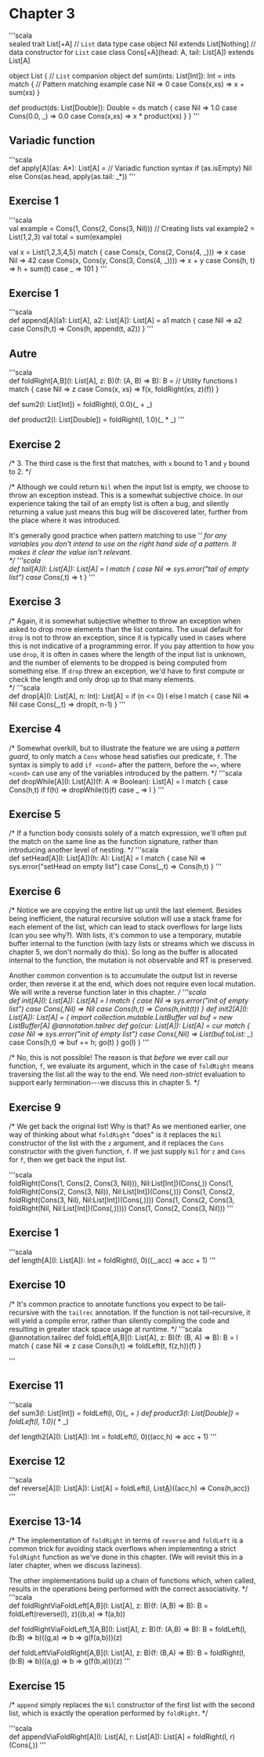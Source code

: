 Chapter 3
============


'''scala  
sealed trait List[+A] // `List` data type
case object Nil extends List[Nothing] // data constructor for `List`
case class Cons[+A](head: A, tail: List[A]) extends List[A]

object List { // `List` companion object
  def sum(ints: List[Int]): Int = ints match { // Pattern matching example
    case Nil => 0
    case Cons(x,xs) => x + sum(xs)
  } 
  
  def product(ds: List[Double]): Double = ds match {
    case Nil => 1.0
    case Cons(0.0, _) => 0.0
    case Cons(x,xs) => x * product(xs)
  }
}
'''
  
Variadic function
------------------
'''scala  
def apply[A](as: A*): List[A] = // Variadic function syntax
  if (as.isEmpty) Nil
  else Cons(as.head, apply(as.tail: _*))
'''

Exercise 1
-------------
'''scala  
val example = Cons(1, Cons(2, Cons(3, Nil))) // Creating lists
val example2 = List(1,2,3)
val total = sum(example)

val x = List(1,2,3,4,5) match {
  case Cons(x, Cons(2, Cons(4, _))) => x
  case Nil => 42 
  case Cons(x, Cons(y, Cons(3, Cons(4, _)))) => x + y
  case Cons(h, t) => h + sum(t)
  case _ => 101 
}
'''

Exercise 1
-------------
'''scala  
def append[A](a1: List[A], a2: List[A]): List[A] =
  a1 match {
    case Nil => a2
    case Cons(h,t) => Cons(h, append(t, a2))
}
'''

Autre
-------------
'''scala  
def foldRight[A,B](l: List[A], z: B)(f: (A, B) => B): B = // Utility functions
  l match {
    case Nil => z
    case Cons(x, xs) => f(x, foldRight(xs, z)(f))
  }

def sum2(l: List[Int]) = 
  foldRight(l, 0.0)(_ + _)

def product2(l: List[Double]) = 
  foldRight(l, 1.0)(_ * _)
'''


Exercise 2
-------------
  /* 
  3. The third case is the first that matches, with `x` bound to 1 and `y` bound to 2. 
  */

  /*
  Although we could return `Nil` when the input list is empty, we choose to throw an exception instead. This is a somewhat subjective choice. In our experience taking the tail of an empty list is often a bug, and silently returning a value just means this bug will be discovered later, further from the place where it was introduced. 
  
  It's generally good practice when pattern matching to use '_' for any variables you don't intend to use on the right hand side of a pattern. It makes it clear the value isn't relevant.  
  */
'''scala  
def tail[A](l: List[A]): List[A] = 
  l match {
    case Nil => sys.error("tail of empty list")
    case Cons(_,t) => t
  }
'''

Exercise 3
-------------
  /* 
  Again, it is somewhat subjective whether to throw an exception when asked to drop more elements than the list contains. The usual default for `drop` is not to throw an exception, since it is typically used in cases where this is not indicative of a programming error. If you pay attention to how you use `drop`, it is often in cases where the length of the input list is unknown, and the number of elements to be dropped is being computed from something else. If `drop` threw an exception, we'd have to first compute or check the length and only drop up to that many elements.  
  */
'''scala  
def drop[A](l: List[A], n: Int): List[A] = 
  if (n <= 0) l
  else l match {
    case Nil => Nil
    case Cons(_,t) => drop(t, n-1) 
  }
'''

Exercise 4
-------------
  /* 
  Somewhat overkill, but to illustrate the feature we are using a _pattern guard_, to only match a `Cons` whose head satisfies our predicate, `f`. The syntax is simply to add `if <cond>` after the pattern, before the `=>`, where `<cond>` can use any of the variables introduced by the pattern.
  */
'''scala  
def dropWhile[A](l: List[A])(f: A => Boolean): List[A] = 
  l match {
    case Cons(h,t) if f(h) => dropWhile(t)(f) 
    case _ => l
} 
'''

Exercise 5
-------------
  /*
  If a function body consists solely of a match expression, we'll often put the match on the same line as the function signature, rather than introducing another level of nesting.
  */
'''scala  
def setHead[A](l: List[A])(h: A): List[A] = l match {
  case Nil => sys.error("setHead on empty list")
  case Cons(_,t) => Cons(h,t)
}
'''

Exercise 6
-------------
  /*
  Notice we are copying the entire list up until the last element. Besides being inefficient, the natural recursive solution will use a stack frame for each element of the list, which can lead to stack overflows for large lists (can you see why?). With lists, it's common to use a temporary, mutable buffer internal to the function (with lazy lists or streams which we discuss in chapter 5, we don't normally do this). So long as the buffer is allocated internal to the function, the mutation is not observable and RT is preserved.
  
  Another common convention is to accumulate the output list in reverse order, then reverse it at the end, which does not require even local mutation. We will write a reverse function later in this chapter.
  */
'''scala  
def init[A](l: List[A]): List[A] = 
  l match { 
    case Nil => sys.error("init of empty list")
    case Cons(_,Nil) => Nil
    case Cons(h,t) => Cons(h,init(t))
  }
def init2[A](l: List[A]): List[A] = {
  import collection.mutable.ListBuffer
  val buf = new ListBuffer[A]
  @annotation.tailrec
  def go(cur: List[A]): List[A] = cur match {
    case Nil => sys.error("init of empty list")
    case Cons(_,Nil) => List(buf.toList: _*)
    case Cons(h,t) => buf += h; go(t)
  }
  go(l)
}
'''

  /* 
  No, this is not possible! The reason is that _before_ we ever call our function, `f`, we evaluate its argument, which in the case of `foldRight` means traversing the list all the way to the end. We need _non-strict_ evaluation to support early termination---we discuss this in chapter 5.
  */

Exercise 9
-------------
  /* 
  We get back the original list! Why is that? As we mentioned earlier, one way of thinking about what `foldRight` "does" is it replaces the `Nil` constructor of the list with the `z` argument, and it replaces the `Cons` constructor with the given function, `f`. If we just supply `Nil` for `z` and `Cons` for `f`, then we get back the input list. 
  
'''scala  
foldRight(Cons(1, Cons(2, Cons(3, Nil))), Nil:List[Int])(Cons(_,_))
Cons(1, foldRight(Cons(2, Cons(3, Nil)), Nil:List[Int])(Cons(_,_)))
Cons(1, Cons(2, foldRight(Cons(3, Nil), Nil:List[Int])(Cons(_,_))))
Cons(1, Cons(2, Cons(3, foldRight(Nil, Nil:List[Int])(Cons(_,_)))))
Cons(1, Cons(2, Cons(3, Nil))) 
'''


Exercise 1
-------------
'''scala  
def length[A](l: List[A]): Int = 
  foldRight(l, 0)((_,acc) => acc + 1)
'''

Exercise 10
-------------
  /* 
  It's common practice to annotate functions you expect to be tail-recursive with the `tailrec` annotation. If the function is not tail-recursive, it will yield a compile error, rather than silently compiling the code and resulting in greater stack space usage at runtime. 
  */
'''scala  
@annotation.tailrec
def foldLeft[A,B](l: List[A], z: B)(f: (B, A) => B): B = l match { 
  case Nil => z
  case Cons(h,t) => foldLeft(t, f(z,h))(f)
}

'''

Exercise 11
-------------
'''scala  
def sum3(l: List[Int]) = foldLeft(l, 0)(_ + _)
def product3(l: List[Double]) = foldLeft(l, 1.0)(_ * _)

def length2[A](l: List[A]): Int = foldLeft(l, 0)((acc,h) => acc + 1)
'''

Exercise 12
-------------
'''scala  
def reverse[A](l: List[A]): List[A] = foldLeft(l, List[A]())((acc,h) => Cons(h,acc))
'''

Exercise 13-14
-------------
  /*
  The implementation of `foldRight` in terms of `reverse` and `foldLeft` is a common trick for avoiding stack overflows when implementing a strict `foldRight` function as we've done in this chapter. (We will revisit this in a later chapter, when we discuss laziness).
  
  The other implementations build up a chain of functions which, when called, results in the operations being performed with the correct associativity.
  */
'''scala  
def foldRightViaFoldLeft[A,B](l: List[A], z: B)(f: (A,B) => B): B = 
  foldLeft(reverse(l), z)((b,a) => f(a,b))

def foldRightViaFoldLeft_1[A,B](l: List[A], z: B)(f: (A,B) => B): B = 
  foldLeft(l, (b:B) => b)((g,a) => b => g(f(a,b)))(z)

def foldLeftViaFoldRight[A,B](l: List[A], z: B)(f: (B,A) => B): B = 
  foldRight(l, (b:B) => b)((a,g) => b => g(f(b,a)))(z)
'''


Exercise 15
-------------

  /*
  `append` simply replaces the `Nil` constructor of the first list with the second list, which is exactly the operation performed by `foldRight`.
  */

'''scala  
def appendViaFoldRight[A](l: List[A], r: List[A]): List[A] = 
  foldRight(l, r)(Cons(_,_))
'''



